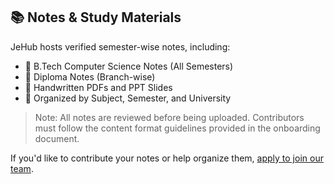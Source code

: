 ## 📚 Notes & Study Materials

JeHub hosts verified semester-wise notes, including:

- 📘 B.Tech Computer Science Notes (All Semesters)
- 📗 Diploma Notes (Branch-wise)
- 📝 Handwritten PDFs and PPT Slides
- 📂 Organized by Subject, Semester, and University

> Note: All notes are reviewed before being uploaded. Contributors must follow the content format guidelines provided in the onboarding document.

If you'd like to contribute your notes or help organize them, [apply to join our team](#).
